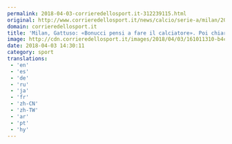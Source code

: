 ```yaml
---
permalink: 2018-04-03-corrieredellosport.it-312239115.html
original: http://www.corrieredellosport.it/news/calcio/serie-a/milan/2018/04/03-40882325/milan_gattuso_bonucci_pensi_a_fare_il_calciatore_poi_chiarisce/
domain: corrieredellosport.it
title: 'Milan, Gattuso: «Bonucci pensi a fare il calciatore». Poi chiarisce'
image: http://cdn.corrieredellosport.it/images/2018/04/03/161011310-b4c429ee-fff2-4431-8cca-6f1c6b402a6a.jpg
date: 2018-04-03 14:30:11
category: sport
translations: 
 - 'en'
 - 'es'
 - 'de'
 - 'ru'
 - 'ja'
 - 'fr'
 - 'zh-CN'
 - 'zh-TW'
 - 'ar'
 - 'pt'
 - 'hy'
---
```


